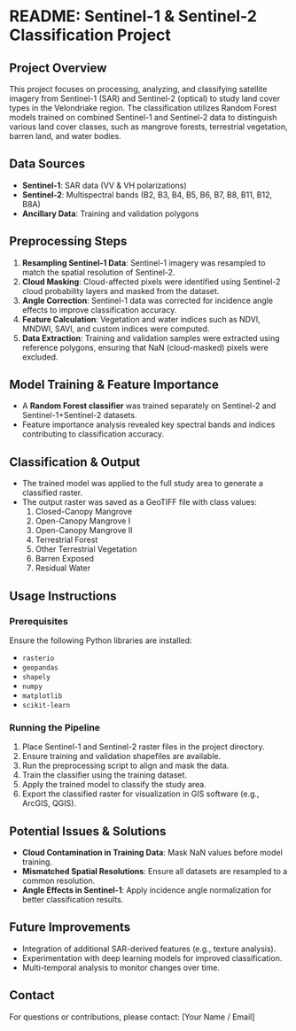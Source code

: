 # README: Sentinel-1 & Sentinel-2 Classification Project

## Project Overview
This project focuses on processing, analyzing, and classifying satellite imagery from Sentinel-1 (SAR) and Sentinel-2 (optical) to study land cover types in the Velondriake region. The classification utilizes Random Forest models trained on combined Sentinel-1 and Sentinel-2 data to distinguish various land cover classes, such as mangrove forests, terrestrial vegetation, barren land, and water bodies.

## Data Sources
- **Sentinel-1**: SAR data (VV & VH polarizations)
- **Sentinel-2**: Multispectral bands (B2, B3, B4, B5, B6, B7, B8, B11, B12, B8A)
- **Ancillary Data**: Training and validation polygons

## Preprocessing Steps
1. **Resampling Sentinel-1 Data**: Sentinel-1 imagery was resampled to match the spatial resolution of Sentinel-2.
2. **Cloud Masking**: Cloud-affected pixels were identified using Sentinel-2 cloud probability layers and masked from the dataset.
3. **Angle Correction**: Sentinel-1 data was corrected for incidence angle effects to improve classification accuracy.
4. **Feature Calculation**: Vegetation and water indices such as NDVI, MNDWI, SAVI, and custom indices were computed.
5. **Data Extraction**: Training and validation samples were extracted using reference polygons, ensuring that NaN (cloud-masked) pixels were excluded.

## Model Training & Feature Importance
- A **Random Forest classifier** was trained separately on Sentinel-2 and Sentinel-1+Sentinel-2 datasets.
- Feature importance analysis revealed key spectral bands and indices contributing to classification accuracy.

## Classification & Output
- The trained model was applied to the full study area to generate a classified raster.
- The output raster was saved as a GeoTIFF file with class values:
  1. Closed-Canopy Mangrove
  2. Open-Canopy Mangrove I
  3. Open-Canopy Mangrove II
  5. Terrestrial Forest
  6. Other Terrestrial Vegetation
  8. Barren Exposed
  9. Residual Water

## Usage Instructions
### Prerequisites
Ensure the following Python libraries are installed:
- `rasterio`
- `geopandas`
- `shapely`
- `numpy`
- `matplotlib`
- `scikit-learn`

### Running the Pipeline
1. Place Sentinel-1 and Sentinel-2 raster files in the project directory.
2. Ensure training and validation shapefiles are available.
3. Run the preprocessing script to align and mask the data.
4. Train the classifier using the training dataset.
5. Apply the trained model to classify the study area.
6. Export the classified raster for visualization in GIS software (e.g., ArcGIS, QGIS).

## Potential Issues & Solutions
- **Cloud Contamination in Training Data**: Mask NaN values before model training.
- **Mismatched Spatial Resolutions**: Ensure all datasets are resampled to a common resolution.
- **Angle Effects in Sentinel-1**: Apply incidence angle normalization for better classification results.

## Future Improvements
- Integration of additional SAR-derived features (e.g., texture analysis).
- Experimentation with deep learning models for improved classification.
- Multi-temporal analysis to monitor changes over time.

## Contact
For questions or contributions, please contact: [Your Name / Email]
